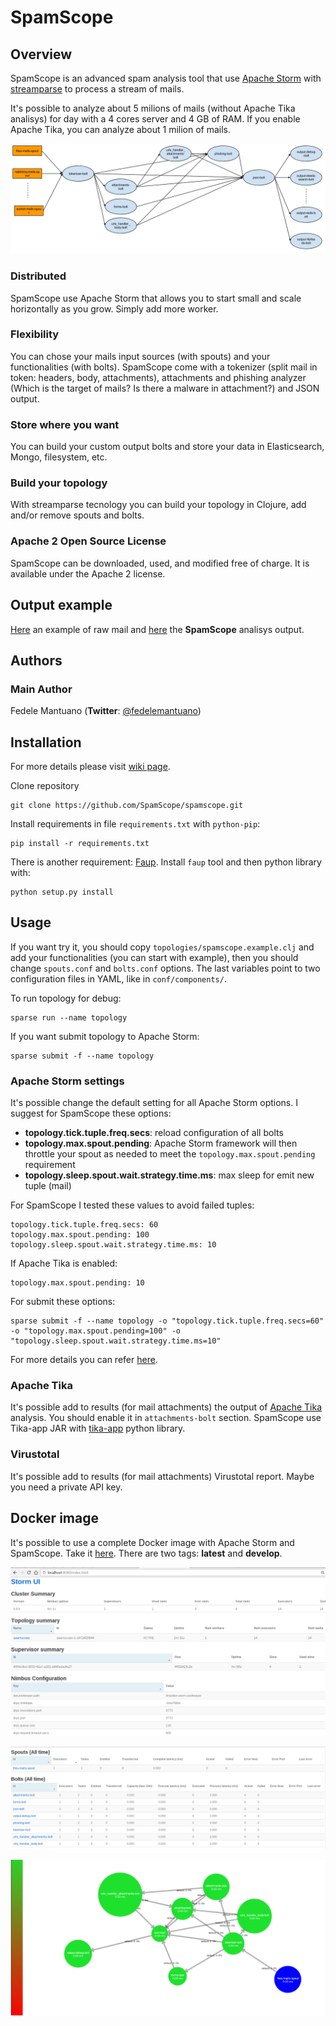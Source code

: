 # SpamScope

## Overview

SpamScope is an advanced spam analysis tool that use [Apache Storm](http://storm.apache.org/) with [streamparse](https://github.com/Parsely/streamparse) to process a stream of mails. 

It's possible to analyze about 5 milions of mails (without Apache Tika analisys) for day with a 4 cores server and 4 GB of RAM. If you enable Apache Tika, you can analyze about 1 milion of mails.

![Schema topology](doc/images/schema_topology.png?raw=true "Schema topology")

### Distributed
SpamScope use Apache Storm that allows you to start small and scale horizontally as you grow. Simply add more worker.

### Flexibility
You can chose your mails input sources (with spouts) and your functionalities (with bolts). SpamScope come with a tokenizer (split mail in token: headers, body, attachments), attachments and phishing analyzer (Which is the target of mails? Is there a malware in attachment?) and JSON output.

### Store where you want
You can build your custom output bolts and store your data in Elasticsearch, Mongo, filesystem, etc.

### Build your topology
With streamparse tecnology you can build your topology in Clojure, add and/or remove spouts and bolts.

### Apache 2 Open Source License
SpamScope can be downloaded, used, and modified free of charge. It is available under the Apache 2 license.


## Output example
[Here](https://gist.githubusercontent.com/fedelemantuano/5dd702004c25a46b2bd60de21e67458e/raw/3fdff560c2c6078c416b959ca74567ddcb5470d6/1471832668.1377_3.ivanova.orig) an example of raw mail and [here](https://gist.githubusercontent.com/fedelemantuano/e37095442263a51da7f5bd722532aab3/raw/b0c2b2094b4ecca4f1cb3cc3257ecae663ba84f4/1471832668.1377_3.ivanova.orig.json) the **SpamScope** analisys output.


## Authors

### Main Author
 Fedele Mantuano (**Twitter**: [@fedelemantuano](https://twitter.com/fedelemantuano))


## Installation
For more details please visit [wiki page](https://github.com/SpamScope/spamscope/wiki/Installation).

Clone repository

```
git clone https://github.com/SpamScope/spamscope.git
```

Install requirements in file `requirements.txt` with `python-pip`:

```
pip install -r requirements.txt
```

There is another requirement: [Faup](https://github.com/stricaud/faup). Install `faup` tool and then python library with:

```
python setup.py install
```


## Usage

If you want try it, you should copy `topologies/spamscope.example.clj` and add your functionalities (you can start with example), then you should change `spouts.conf` and `bolts.conf` options. The last variables point to two configuration files in YAML, like in `conf/components/`.

To run topology for debug:

```
sparse run --name topology
```

If you want submit topology to Apache Storm:

```
sparse submit -f --name topology
```

### Apache Storm settings

It's possible change the default setting for all Apache Storm options. I suggest for SpamScope these options:

 - **topology.tick.tuple.freq.secs**: reload configuration of all bolts
 - **topology.max.spout.pending**: Apache Storm framework will then throttle your spout as needed to meet the `topology.max.spout.pending` requirement
 - **topology.sleep.spout.wait.strategy.time.ms**: max sleep for emit new tuple (mail)

For SpamScope I tested these values to avoid failed tuples:

```
topology.tick.tuple.freq.secs: 60
topology.max.spout.pending: 100
topology.sleep.spout.wait.strategy.time.ms: 10
```

If Apache Tika is enabled:

```
topology.max.spout.pending: 10
```

For submit these options:

```
sparse submit -f --name topology -o "topology.tick.tuple.freq.secs=60" -o "topology.max.spout.pending=100" -o "topology.sleep.spout.wait.strategy.time.ms=10"
```

For more details you can refer [here](http://streamparse.readthedocs.io/en/stable/quickstart.html).

### Apache Tika

It's possible add to results (for mail attachments) the output of [Apache Tika](https://tika.apache.org/) analysis. You should enable it in `attachments-bolt` section. SpamScope use Tika-app JAR with [tika-app](https://pypi.python.org/pypi/tika-app) python library.

### Virustotal

It's possible add to results (for mail attachments) Virustotal report. Maybe you need a private API key.


## Docker image

It's possible to use a complete Docker image with Apache Storm and SpamScope. Take it [here](https://hub.docker.com/r/fmantuano/spamscope/). There are two tags: **latest** and **develop**.

![Apache Storm](doc/images/Docker00.png?raw=true "Apache Storm")

![SpamScope](doc/images/Docker01.png?raw=true "SpamScope")

![SpamScope Topology](doc/images/Docker02.png?raw=true "SpamScope Topology")


